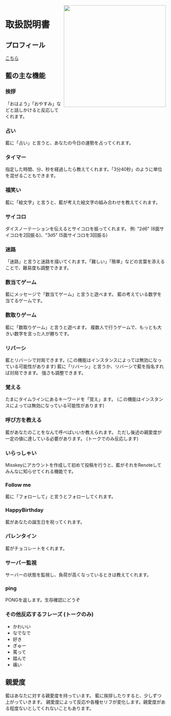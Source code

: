 <img src="https://github.com/syuilo/ai/blob/master/ai.png?raw=true" align="right" height="320px"/>

# 取扱説明書

## プロフィール
[こちら](https://xn--931a.moe/)

## 藍の主な機能
### 挨拶
「おはよう」「おやすみ」などと話しかけると反応してくれます。

### 占い
藍に「占い」と言うと、あなたの今日の運勢を占ってくれます。

### タイマー
指定した時間、分、秒を経過したら教えてくれます。「3分40秒」のように単位を混ぜることもできます。

### 福笑い
藍に「絵文字」と言うと、藍が考えた絵文字の組み合わせを教えてくれます。

### サイコロ
ダイスノーテーションを伝えるとサイコロを振ってくれます。
例: "2d6" (6面サイコロを2回振る)、"3d5" (5面サイコロを3回振る)

### 迷路
「迷路」と言うと迷路を描いてくれます。「難しい」「簡単」などの言葉を添えることで、難易度も調整できます。

### 数当てゲーム
藍にメッセージで「数当てゲーム」と言うと遊べます。
藍の考えている数字を当てるゲームです。

### 数取りゲーム
藍に「数取りゲーム」と言うと遊べます。
複数人で行うゲームで、もっとも大きい数字を言った人が勝ちです。

### リバーシ
藍とリバーシで対局できます。(この機能はインスタンスによっては無効になっている可能性があります)
藍に「リバーシ」と言うか、リバーシで藍を指名すれば対局できます。
強さも調整できます。

### 覚える
たまにタイムラインにあるキーワードを「覚え」ます。
(この機能はインスタンスによっては無効になっている可能性があります)

### 呼び方を教える
藍があなたのことをなんて呼べばいいか教えられます。
ただし後述の親愛度が一定の値に達している必要があります。
(トークでのみ反応します)

### いらっしゃい
Misskeyにアカウントを作成して初めて投稿を行うと、藍がそれをRenoteしてみんなに知らせてくれる機能です。

### Follow me
藍に「フォローして」と言うとフォローしてくれます。

### HappyBirthday
藍があなたの誕生日を祝ってくれます。

### バレンタイン
藍がチョコレートをくれます。

### サーバー監視
サーバーの状態を監視し、負荷が高くなっているときは教えてくれます。

### ping
PONGを返します。生存確認にどうぞ

### その他反応するフレーズ (トークのみ)
* かわいい
* なでなで
* 好き
* ぎゅー
* 罵って
* 踏んで
* 痛い

## 親愛度
藍はあなたに対する親愛度を持っています。
藍に挨拶したりすると、少しずつ上がっていきます。
親愛度によって反応や各種セリフが変化します。親愛度がある程度ないとしてくれないこともあります。
